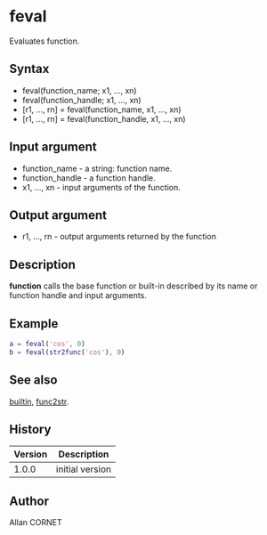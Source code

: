 

# feval

Evaluates function.

## Syntax

- feval(function_name; x1, ..., xn)
- feval(function_handle; x1, ..., xn)
- [r1, ..., rn] = feval(function_name, x1, ..., xn)
- [r1, ..., rn] = feval(function_handle, x1, ..., xn)

## Input argument

 - function_name - a string: function name.
 - function_handle - a function handle.
 - x1, ..., xn - input arguments of the function.

## Output argument

 - r1, ..., rn - output arguments returned by the function

## Description


  <p><b>function</b> calls the base function or built-in described by its name or function handle and input arguments.</p>


## Example

```matlab
a = feval('cos', 0)
b = feval(str2func('cos'), 0)
```

## See also

[builtin](builtin.md), [func2str](../function_handle/func2str.md).
## History

|Version|Description|
|------|------|
|1.0.0|initial version|


## Author

Allan CORNET



